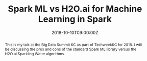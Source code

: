 ---
abstract: This is my talk at the Big Data Summit KC as part of TechweekKC for 2018.  I will be discussing the pros and cons of the standard Spark ML library versus the H2O.ai Sparkling Water algorithms.
address:
  city: Kansas City
  country: United States
  postcode: "64108"
  region: MO
  street: 30 W Pershing Rd
all_day: false
authors: []
date: "2018-10-10T09:00:00Z"
date_end: "2018-10-10T15:00:00Z"
event: KC Big Data Summit 2018
event_url: https://eventil.com/events/big-data-summit-kc-2018/
featured: false
image:
  caption: 'Image credit: [**Unsplash**](https://unsplash.com/photos/bzdhc5b3Bxs)'
  focal_point: Right
links:
- icon: images
  icon_pack: fas
  name: slides
  url: ../slides/2018-10-10-kc_spark_ml/Main_Presentation.html
- icon: file-alt
  icon_pack: fas
  name: handout
  url: ../slides/2018-10-10-kc_spark_ml/Spark_ML_vs_H2O_Algorithms.html
location: Union Station KC
publishDate: "2018-10-09T00:00:00Z" 
# use the parameter below if you create slides in Hugo using markdown.
# slides: 2018-10-10-kc_spark_ml
summary: A talk comparing the Spark ML library to the H2O.ai Sparkling Water algorithms for machine learning in Spark.
tags: ['Spark', 'machine learning', 'ml', 'H2O.ai']
title: Spark ML vs H2O.ai for Machine Learning in Spark
url_code: ""
url_pdf: ""
url_slides: ""
url_video: ""
---